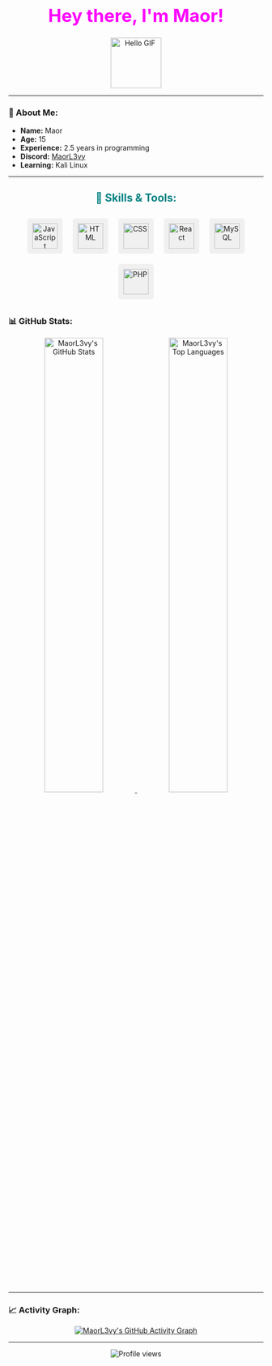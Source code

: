 <div style="text-align: center;">
  <h1 style="font-size: 2.5em; color: #ff00ff;"><b>Hey there, I'm Maor!</b></h1>
  <img src="https://media.giphy.com/media/hvRJCLFzcasrR4ia7z/giphy.gif" width="100" alt="Hello GIF">
</div>

---

### 🌟 About Me:
- **Name:** Maor
- **Age:** 15
- **Experience:** 2.5 years in programming
- **Discord:** [MaorL3vy](https://discord.com/users/751477884933374103)
- **Learning:** Kali Linux

---

<div style="text-align: center;">
  <h2 style="color: #008080;">🚀 Skills & Tools:</h2>
  <div style="display: flex; justify-content: center; flex-wrap: wrap;">
    <div style="margin: 10px; padding: 10px; background-color: #f0f0f0; border-radius: 5px;">
      <img src="https://img.shields.io/badge/JavaScript-F7DF1E?style=flat-square&logo=javascript&logoColor=black" alt="JavaScript" style="width: 50px;">
      <span style="display: none;">JavaScript</span>
    </div>
    <div style="margin: 10px; padding: 10px; background-color: #f0f0f0; border-radius: 5px;">
      <img src="https://img.shields.io/badge/HTML-E34F26?style=flat-square&logo=html5&logoColor=white" alt="HTML" style="width: 50px;">
      <span style="display: none;">HTML</span>
    </div>
    <div style="margin: 10px; padding: 10px; background-color: #f0f0f0; border-radius: 5px;">
      <img src="https://img.shields.io/badge/CSS-1572B6?style=flat-square&logo=css3&logoColor=white" alt="CSS" style="width: 50px;">
      <span style="display: none;">CSS</span>
    </div>
    <div style="margin: 10px; padding: 10px; background-color: #f0f0f0; border-radius: 5px;">
      <img src="https://img.shields.io/badge/React-61DAFB?style=flat-square&logo=react&logoColor=white" alt="React" style="width: 50px;">
      <span style="display: none;">React</span>
    </div>
    <div style="margin: 10px; padding: 10px; background-color: #f0f0f0; border-radius: 5px;">
      <img src="https://img.shields.io/badge/MySQL-4479A1?style=flat-square&logo=mysql&logoColor=white" alt="MySQL" style="width: 50px;">
      <span style="display: none;">MySQL</span>
    </div>
    <div style="margin: 10px; padding: 10px; background-color: #f0f0f0; border-radius: 5px;">
      <img src="https://img.shields.io/badge/PHP-777BB4?style=flat-square&logo=php&logoColor=white" alt="PHP" style="width: 50px;">
      <span style="display: none;">PHP</span>
    </div>
  </div>
</div>

### 📊 GitHub Stats:
<div style="text-align: center;">
  <a href="https://github.com/anuraghazra/github-readme-stats">
    <img src="https://streak-stats.demolab.com?user=MaorL3vy&theme=tokyonight&hide_border=true&date_format=j%2Fn%5B%2FY%5D&fire=FF4500" alt="MaorL3vy's GitHub Stats" width="48%"/>
  </a>
  <a href="https://github.com/anuraghazra/github-readme-stats">
    <img src="https://github-readme-stats.vercel.app/api/top-langs/?username=MaorL3vy&theme=tokyonight&hide_border=true&include_all_commits=true&count_private=true" alt="MaorL3vy's Top Languages" width="48%"/>
  </a>
</div>

---

### 📈 Activity Graph:
<div style="text-align: center;">
  <a href="https://github.com/MaorL3vy/github-readme-activity-graph">
    <img src="https://github-readme-activity-graph.vercel.app/graph?username=MaorL3vy&theme=github" alt="MaorL3vy's GitHub Activity Graph"/>
  </a>
</div>

---

<div style="text-align: center;">
  <img src="https://komarev.com/ghpvc/?username=MaorL3vy&style=flat-square" alt="Profile views">
</div>
